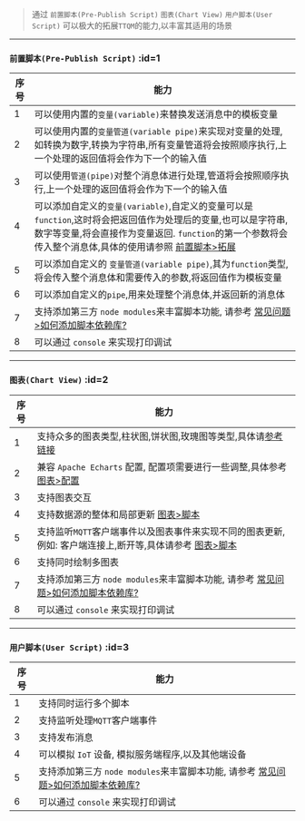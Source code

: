 > 通过 `前置脚本(Pre-Publish Script)` `图表(Chart View)` `用户脚本(User Script)` 可以极大的拓展`TTQM`的能力,以丰富其适用的场景

---

### `前置脚本(Pre-Publish Script)` :id=1

| 序号 | 能力                                                                                                                                                                                                                                                         |
| ---- | ------------------------------------------------------------------------------------------------------------------------------------------------------------------------------------------------------------------------------------------------------------ |
| 1    | 可以使用内置的`变量(variable)`来替换发送消息中的模板变量                                                                                                                                                                                                     |
| 2    | 可以使用内置的`变量管道(variable pipe)`来实现对变量的处理,如转换为数字,转换为字符串,所有变量管道将会按照顺序执行,上一个处理的返回值将会作为下一个的输入值                                                                                                    |
| 3    | 可以使用`管道(pipe)`对整个消息体进行处理,管道将会按照顺序执行,上一个处理的返回值将会作为下一个的输入值                                                                                                                                                       |
| 4    | 可以添加自定义的`变量(variable)`,自定义的变量可以是`function`,这时将会把返回值作为处理后的变量,也可以是字符串,数字等变量,将会直接作为变量返回. `function`的第一个参数将会传入整个消息体,具体的使用请参照 [前置脚本>拓展](zh-cn/pre-publish-script/expand.md) |
| 5    | 可以添加自定义的 `变量管道(variable pipe)`,其为`function`类型,将会传入整个消息体和需要传入的参数,将返回值作为模板变量                                                                                                                                        |
| 6    | 可以添加自定义的`pipe`,用来处理整个消息体,并返回新的消息体                                                                                                                                                                                                   |
| 7    | 支持添加第三方 `node modules`来丰富脚本功能, 请参考 [常见问题>如何添加脚本依赖库?](zh-cn/question/how-to-add-support-modules.md)                                                                                                                             |
| 8    | 可以通过 `console` 来实现打印调试                                                                                                                                                                                                                            |

---

### `图表(Chart View)` :id=2

| 序号 | 能力                                                                                                                             |
| ---- | -------------------------------------------------------------------------------------------------------------------------------- |
| 1    | 支持众多的图表类型,柱状图,饼状图,玫瑰图等类型,具体请[参考链接](https://echarts.apache.org/examples/zh/index.html)                |
| 2    | 兼容 `Apache Echarts` 配置, 配置项需要进行一些调整,具体参考 [图表>配置](zh-cn/chart/option.md)                                   |
| 3    | 支持图表交互                                                                                                                     |
| 4    | 支持数据源的整体和局部更新 [图表>脚本](zh-cn/chart/script.md)                                                                    |
| 5    | 支持监听`MQTT`客户端事件以及图表事件来实现不同的图表更新,例如: 客户端连接上,断开等,具体请参考 [图表>脚本](zh-cn/chart/script.md) |
| 6    | 支持同时绘制多图表                                                                                                               |
| 7    | 支持添加第三方 `node modules`来丰富脚本功能, 请参考 [常见问题>如何添加脚本依赖库?](zh-cn/question/how-to-add-support-modules.md) |
| 8    | 可以通过 `console` 来实现打印调试                                                                                                |

---

### `用户脚本(User Script)` :id=3

| 序号 | 能力                                                                                                                             |
| ---- | -------------------------------------------------------------------------------------------------------------------------------- |
| 1    | 支持同时运行多个脚本                                                                                                             |
| 2    | 支持监听处理`MQTT`客户端事件                                                                                                     |
| 3    | 支持发布消息                                                                                                                     |
| 4    | 可以模拟 `IoT` 设备, 模拟服务端程序,以及其他端设备                                                                               |
| 5    | 支持添加第三方 `node modules`来丰富脚本功能, 请参考 [常见问题>如何添加脚本依赖库?](zh-cn/question/how-to-add-support-modules.md) |
| 6    | 可以通过 `console` 来实现打印调试                                                                                                |
